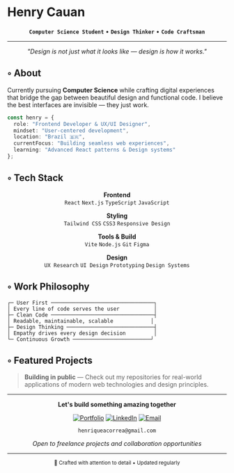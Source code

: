 # Henry Cauan

<div align="center">

**`Computer Science Student`** • **`Design Thinker`** • **`Code Craftsman`**

---

*"Design is not just what it looks like — design is how it works."*

</div>

## ◦ About

Currently pursuing **Computer Science** while crafting digital experiences that bridge the gap between beautiful design and functional code. I believe the best interfaces are invisible — they just work.

```typescript
const henry = {
  role: "Frontend Developer & UX/UI Designer",
  mindset: "User-centered development",
  location: "Brazil 🇧🇷",
  currentFocus: "Building seamless web experiences",
  learning: "Advanced React patterns & Design systems"
};
```

## ◦ Tech Stack

<div align="center">

**Frontend**  
`React` `Next.js` `TypeScript` `JavaScript`

**Styling**  
`Tailwind CSS` `CSS3` `Responsive Design`

**Tools & Build**  
`Vite` `Node.js` `Git` `Figma`

**Design**  
`UX Research` `UI Design` `Prototyping` `Design Systems`

</div>

## ◦ Work Philosophy

```
┌─ User First ─────────────────────────────────┐
│ Every line of code serves the user           │
├─ Clean Code ─────────────────────────────────┤
│ Readable, maintainable, scalable            │
├─ Design Thinking ────────────────────────────┤
│ Empathy drives every design decision         │
└─ Continuous Growth ─────────────────────────┘
```

## ◦ Featured Projects

> **Building in public** — Check out my repositories for real-world applications of modern web technologies and design principles.

---

<div align="center">

**Let's build something amazing together**

[![Portfolio](https://img.shields.io/badge/Portfolio-000000?style=for-the-badge&logo=About.me&logoColor=white)](#)
[![LinkedIn](https://img.shields.io/badge/LinkedIn-0A66C2?style=for-the-badge&logo=linkedin&logoColor=white)](#)
[![Email](https://img.shields.io/badge/Email-000000?style=for-the-badge&logo=gmail&logoColor=white)](#)

```
henriqueacorrea@gmail.com
```

*Open to freelance projects and collaboration opportunities*

</div>

---

<div align="center">
<sub>💭 Crafted with attention to detail • Updated regularly</sub>
</div>
